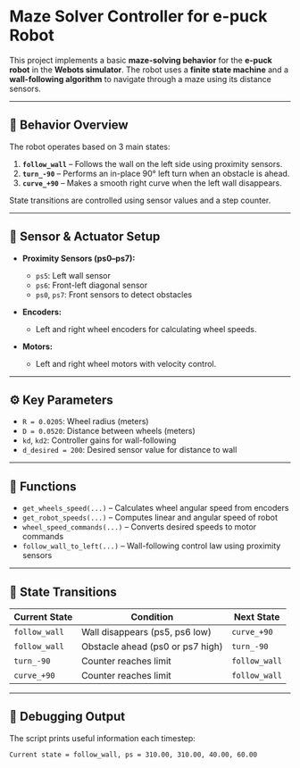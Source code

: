 # Maze Solver Controller for e-puck Robot

This project implements a basic **maze-solving behavior** for the **e-puck robot** in the **Webots simulator**. The robot uses a **finite state machine** and a **wall-following algorithm** to navigate through a maze using its distance sensors.

---

## 🧠 Behavior Overview

The robot operates based on 3 main states:

1. **`follow_wall`** – Follows the wall on the left side using proximity sensors.
2. **`turn_-90`** – Performs an in-place 90° left turn when an obstacle is ahead.
3. **`curve_+90`** – Makes a smooth right curve when the left wall disappears.

State transitions are controlled using sensor values and a step counter.

---

## 🧩 Sensor & Actuator Setup

- **Proximity Sensors (ps0–ps7):**
  - `ps5`: Left wall sensor
  - `ps6`: Front-left diagonal sensor
  - `ps0`, `ps7`: Front sensors to detect obstacles

- **Encoders:**
  - Left and right wheel encoders for calculating wheel speeds.

- **Motors:**
  - Left and right wheel motors with velocity control.

---

## ⚙️ Key Parameters

- `R = 0.0205`: Wheel radius (meters)
- `D = 0.0520`: Distance between wheels (meters)
- `kd`, `kd2`: Controller gains for wall-following
- `d_desired = 200`: Desired sensor value for distance to wall

---

## 🧮 Functions

- `get_wheels_speed(...)` – Calculates wheel angular speed from encoders
- `get_robot_speeds(...)` – Computes linear and angular speed of robot
- `wheel_speed_commands(...)` – Converts desired speeds to motor commands
- `follow_wall_to_left(...)` – Wall-following control law using proximity sensors

---

## 🔁 State Transitions

| Current State   | Condition                                  | Next State     |
|-----------------|--------------------------------------------|----------------|
| `follow_wall`   | Wall disappears (ps5, ps6 low)             | `curve_+90`    |
| `follow_wall`   | Obstacle ahead (ps0 or ps7 high)           | `turn_-90`     |
| `turn_-90`      | Counter reaches limit                      | `follow_wall`  |
| `curve_+90`     | Counter reaches limit                      | `follow_wall`  |

---

## 🐞 Debugging Output

The script prints useful information each timestep:

```plaintext
Current state = follow_wall, ps = 310.00, 310.00, 40.00, 60.00
